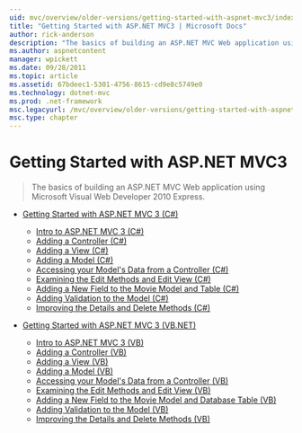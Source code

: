 ```yaml
---
uid: mvc/overview/older-versions/getting-started-with-aspnet-mvc3/index
title: "Getting Started with ASP.NET MVC3 | Microsoft Docs"
author: rick-anderson
description: "The basics of building an ASP.NET MVC Web application using Microsoft Visual Web Developer 2010 Express."
ms.author: aspnetcontent
manager: wpickett
ms.date: 09/28/2011
ms.topic: article
ms.assetid: 67bdeec1-5301-4756-8615-cd9e8c5749e0
ms.technology: dotnet-mvc
ms.prod: .net-framework
msc.legacyurl: /mvc/overview/older-versions/getting-started-with-aspnet-mvc3
msc.type: chapter
---
```

Getting Started with ASP.NET MVC3
====================
> The basics of building an ASP.NET MVC Web application using Microsoft Visual Web Developer 2010 Express.


- [Getting Started with ASP.NET MVC 3 (C#)](cs/index.md)

    - [Intro to ASP.NET MVC 3 (C#)](cs/intro-to-aspnet-mvc-3.md)
    - [Adding a Controller (C#)](cs/adding-a-controller.md)
    - [Adding a View (C#)](cs/adding-a-view.md)
    - [Adding a Model (C#)](cs/adding-a-model.md)
    - [Accessing your Model's Data from a Controller (C#)](cs/accessing-your-models-data-from-a-controller.md)
    - [Examining the Edit Methods and Edit View (C#)](cs/examining-the-edit-methods-and-edit-view.md)
    - [Adding a New Field to the Movie Model and Table (C#)](cs/adding-a-new-field.md)
    - [Adding Validation to the Model (C#)](cs/adding-validation-to-the-model.md)
    - [Improving the Details and Delete Methods (C#)](cs/improving-the-details-and-delete-methods.md)
- [Getting Started with ASP.NET MVC 3 (VB.NET)](vb/index.md)

    - [Intro to ASP.NET MVC 3 (VB)](vb/intro-to-aspnet-mvc-3.md)
    - [Adding a Controller (VB)](vb/adding-a-controller.md)
    - [Adding a View (VB)](vb/adding-a-view.md)
    - [Adding a Model (VB)](vb/adding-a-model.md)
    - [Accessing your Model's Data from a Controller (VB)](vb/accessing-your-models-data-from-a-controller.md)
    - [Examining the Edit Methods and Edit View (VB)](vb/examining-the-edit-methods-and-edit-view.md)
    - [Adding a New Field to the Movie Model and Database Table (VB)](vb/adding-a-new-field.md)
    - [Adding Validation to the Model (VB)](vb/adding-validation-to-the-model.md)
    - [Improving the Details and Delete Methods (VB)](vb/improving-the-details-and-delete-methods.md)